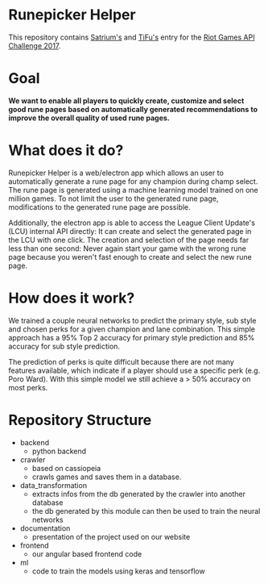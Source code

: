 # Runepicker Helper

This repository contains [Satrium's](https://github.com/Satrium) and 
[TiFu's](https://github.com/TiFu) entry for the [Riot Games API Challenge 2017](https://discussion.developer.riotgames.com/articles/4395/the-riot-games-api-challenge-2017.html).

# Goal

**We want to enable all players to quickly create, customize and select good 
rune pages based on automatically generated recommendations to improve the overall
quality of used rune pages.**

# What does it do?

Runepicker Helper is a web/electron app which allows an user to automatically 
generate a rune page for any champion during champ select. The rune page is generated
using a machine learning model trained on one million games. To not limit the user
to the generated rune page, modifications to the generated rune page are possible.

Additionally, the electron app is able to access the League Client Update's (LCU) 
internal API directly:
It can create and select the generated page in the LCU with one click. The creation
and selection of the page needs far less than one second: Never again start your game
with the wrong rune page because you weren't fast enough to create and select the new rune
page.

# How does it work?

We trained a couple neural networks to predict the primary style, sub style and chosen perks
for a given champion and lane combination. This simple approach has a 95% Top 2 accuracy
for primary style prediction and 85% accuracy for sub style prediction.

The prediction of perks is quite difficult because there are not many features available, which
indicate if a player should use a specific perk (e.g. Poro Ward). With this simple model
we still achieve a > 50% accuracy on most perks. 

# Repository Structure

* backend
    * python backend
* crawler
    * based on cassiopeia
    * crawls games and saves them in a database.
* data_transformation
    * extracts infos from the db generated by the crawler into another database
    * the db generated by this module can then be used to train the neural networks
* documentation
    * presentation of the project used on our website
* frontend
    * our angular based frontend code
* ml
    * code to train the models using keras and tensorflow